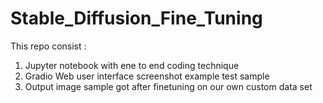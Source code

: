 # Stable_Diffusion_Fine_Tuning

This repo consist :
1. Jupyter notebook with ene to end coding technique
2. Gradio Web user interface screenshot example test sample
3. Output image sample got after finetuning on our own custom data set
